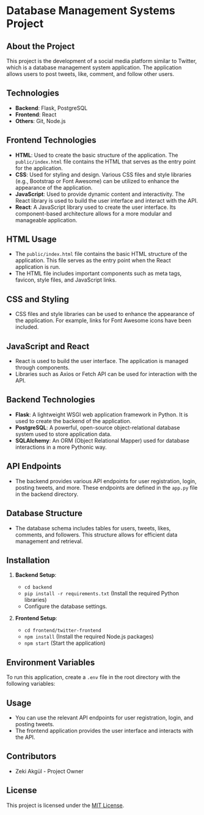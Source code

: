 # Database Management Systems Project

## About the Project
This project is the development of a social media platform similar to Twitter, which is a database management system application. The application allows users to post tweets, like, comment, and follow other users.

## Technologies
- **Backend**: Flask, PostgreSQL
- **Frontend**: React
- **Others**: Git, Node.js

## Frontend Technologies
- **HTML**: Used to create the basic structure of the application. The `public/index.html` file contains the HTML that serves as the entry point for the application.
- **CSS**: Used for styling and design. Various CSS files and style libraries (e.g., Bootstrap or Font Awesome) can be utilized to enhance the appearance of the application.
- **JavaScript**: Used to provide dynamic content and interactivity. The React library is used to build the user interface and interact with the API.
- **React**: A JavaScript library used to create the user interface. Its component-based architecture allows for a more modular and manageable application.

## HTML Usage
- The `public/index.html` file contains the basic HTML structure of the application. This file serves as the entry point when the React application is run.
- The HTML file includes important components such as meta tags, favicon, style files, and JavaScript links.

## CSS and Styling
- CSS files and style libraries can be used to enhance the appearance of the application. For example, links for Font Awesome icons have been included.

## JavaScript and React
- React is used to build the user interface. The application is managed through components.
- Libraries such as Axios or Fetch API can be used for interaction with the API.

## Backend Technologies
- **Flask**: A lightweight WSGI web application framework in Python. It is used to create the backend of the application.
- **PostgreSQL**: A powerful, open-source object-relational database system used to store application data.
- **SQLAlchemy**: An ORM (Object Relational Mapper) used for database interactions in a more Pythonic way.

## API Endpoints
- The backend provides various API endpoints for user registration, login, posting tweets, and more. These endpoints are defined in the `app.py` file in the backend directory.

## Database Structure
- The database schema includes tables for users, tweets, likes, comments, and followers. This structure allows for efficient data management and retrieval.

## Installation
1. **Backend Setup**:
   - `cd backend`
   - `pip install -r requirements.txt` (Install the required Python libraries)
   - Configure the database settings.

2. **Frontend Setup**:
   - `cd frontend/twitter-frontend`
   - `npm install` (Install the required Node.js packages)
   - `npm start` (Start the application)

## Environment Variables
To run this application, create a `.env` file in the root directory with the following variables:


## Usage
- You can use the relevant API endpoints for user registration, login, and posting tweets.
- The frontend application provides the user interface and interacts with the API.

## Contributors
- Zeki Akgül - Project Owner

## License
This project is licensed under the [MIT License](LICENSE).

